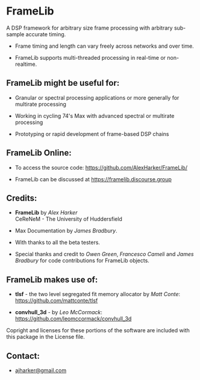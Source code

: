FrameLib
========

A DSP framework for arbitrary size frame processing with arbitrary sub-sample accurate timing.

* Frame timing and length can vary freely across networks and over time.

* FrameLib supports multi-threaded processing in real-time or non-realtime.

FrameLib might be useful for:
---------------------------------
- Granular or spectral processing applications or more generally for multirate processing

- Working in cycling 74's Max with advanced spectral or multirate processing

- Prototyping or rapid development of frame-based DSP chains

FrameLib Online:
---------------------------------
- To access the source code: https://github.com/AlexHarker/FrameLib/

- FrameLib can be discussed at https://framelib.discourse.group

Credits:
---------------------------------
- **FrameLib** by *Alex Harker* <br>
CeReNeM - The University of Huddersfield

- Max Documentation by *James Bradbury*.

- With thanks to all the beta testers.

- Special thanks and credit to *Owen Green*, *Francesco Cameli* and *James Bradbury* for code contributions for FrameLib objects.

FrameLib makes use of:
---------------------------------

- **tlsf** - the two level segregated fit memory allocator by *Matt Conte*: <br>
https://github.com/mattconte/tlsf

- **convhull_3d** - by *Leo McCormack*: <br> 
https://github.com/leomccormack/convhull_3d

Copright and licenses for these portions of the software are included with this package in the License file.

Contact:
---------------------------------

* ajharker@gmail.com
